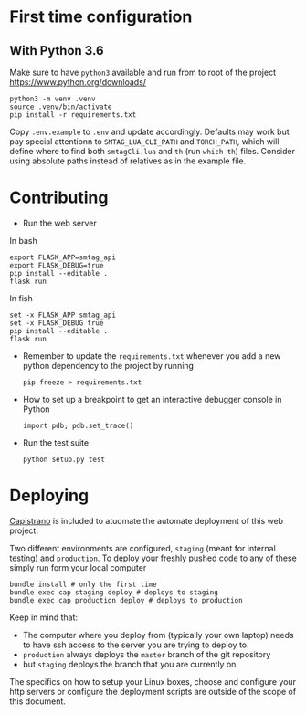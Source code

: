 # First time configuration
## With Python 3.6

Make sure to have `python3` available and run from to root of the project https://www.python.org/downloads/

    python3 -m venv .venv
    source .venv/bin/activate
    pip install -r requirements.txt

Copy `.env.example` to `.env` and update accordingly. Defaults may work but pay special attentionn to `SMTAG_LUA_CLI_PATH` and `TORCH_PATH`, which will define where to find both `smtagCli.lua` and `th` (run `which th`) files. Consider using absolute paths instead of relatives as in the example file.

# Contributing

* Run the web server

In bash

    export FLASK_APP=smtag_api
    export FLASK_DEBUG=true
    pip install --editable .
    flask run

In fish

    set -x FLASK_APP smtag_api
    set -x FLASK_DEBUG true
    pip install --editable .
    flask run

* Remember to update the `requirements.txt` whenever you add a new python dependency to the project by running

    ```
    pip freeze > requirements.txt
    ```

* How to set up a breakpoint to get an interactive debugger console in Python

    ```
    import pdb; pdb.set_trace()
    ```

* Run the test suite

    ```
    python setup.py test
    ```

# Deploying

[Capistrano](http://capistranorb.com/) is included to atuomate the automate deployment of this web project.

Two different environments are configured, `staging` (meant for internal testing) and `production`. To deploy your freshly pushed code to any of these simply run form your local computer

    bundle install # only the first time
    bundle exec cap staging deploy # deploys to staging
    bundle exec cap production deploy # deploys to production

Keep in mind that:

* The computer where you deploy from (typically your own laptop) needs to have ssh access to the server you are trying to deploy to.
* `production` always deploys the `master` branch of the git repository
* but `staging` deploys the branch that you are currently on

The specifics on how to setup your Linux boxes, choose and configure your http servers or configure the deployment scripts are outside of the scope of this document.

